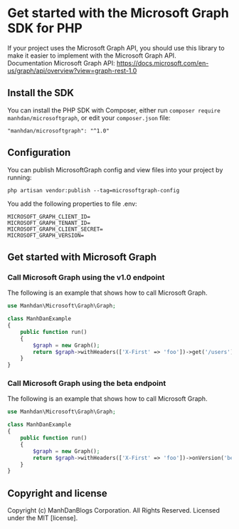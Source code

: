 # Get started with the Microsoft Graph SDK for PHP
If your project uses the Microsoft Graph API, you should use this library to make it easier to implement with the Microsoft Graph API.\
Documentation Microsoft Graph API: https://docs.microsoft.com/en-us/graph/api/overview?view=graph-rest-1.0

## Install the SDK
You can install the PHP SDK with Composer, either run `composer require manhdan/microsoftgraph`, or edit your `composer.json` file:
```
"manhdan/microsoftgraph": "^1.0"
```
## Configuration
You can publish MicrosoftGraph config and view files into your project by running:
```
php artisan vendor:publish --tag=microsoftgraph-config
```
You add the following properties to file .env:
```
MICROSOFT_GRAPH_CLIENT_ID=
MICROSOFT_GRAPH_TENANT_ID=
MICROSOFT_GRAPH_CLIENT_SECRET=
MICROSOFT_GRAPH_VERSION=
```

## Get started with Microsoft Graph
### Call Microsoft Graph using the v1.0 endpoint

The following is an example that shows how to call Microsoft Graph.

```php
use Manhdan\Microsoft\Graph\Graph;

class ManhDanExample
{
    public function run()
    {
        $graph = new Graph();
        return $graph->withHeaders(['X-First' => 'foo'])->get('/users');
    }
}
```
### Call Microsoft Graph using the beta endpoint

The following is an example that shows how to call Microsoft Graph.

```php
use Manhdan\Microsoft\Graph\Graph;

class ManhDanExample
{
    public function run()
    {
        $graph = new Graph();
        return $graph->withHeaders(['X-First' => 'foo'])->onVersion('beta')->get('/users');
    }
}
```

## Copyright and license

Copyright (c) ManhDanBlogs Corporation. All Rights Reserved. Licensed under the MIT [license].
